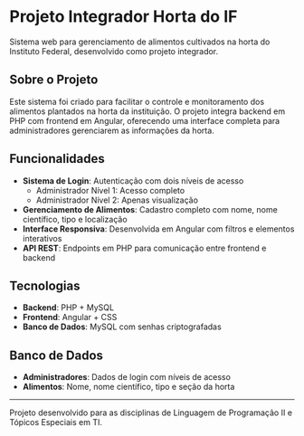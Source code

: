 # Projeto Integrador Horta do IF

Sistema web para gerenciamento de alimentos cultivados na horta do Instituto Federal, desenvolvido como projeto integrador.

## Sobre o Projeto

Este sistema foi criado para facilitar o controle e monitoramento dos alimentos plantados na horta da instituição. O projeto integra backend em PHP com frontend em Angular, oferecendo uma interface completa para administradores gerenciarem as informações da horta.

## Funcionalidades

- **Sistema de Login**: Autenticação com dois níveis de acesso
  - Administrador Nível 1: Acesso completo
  - Administrador Nível 2: Apenas visualização
- **Gerenciamento de Alimentos**: Cadastro completo com nome, nome científico, tipo e localização
- **Interface Responsiva**: Desenvolvida em Angular com filtros e elementos interativos
- **API REST**: Endpoints em PHP para comunicação entre frontend e backend

## Tecnologias

- **Backend**: PHP + MySQL
- **Frontend**: Angular + CSS
- **Banco de Dados**: MySQL com senhas criptografadas

## Banco de Dados

- **Administradores**: Dados de login com níveis de acesso
- **Alimentos**: Nome, nome científico, tipo e seção da horta

---

Projeto desenvolvido para as disciplinas de Linguagem de Programação II e Tópicos Especiais em TI.
